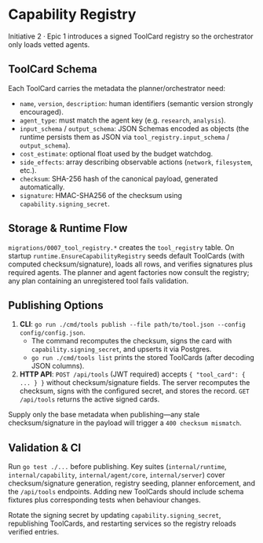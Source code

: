 # Capability Registry

Initiative 2 · Epic 1 introduces a signed ToolCard registry so the orchestrator only loads vetted agents.

## ToolCard Schema
Each ToolCard carries the metadata the planner/orchestrator need:
- `name`, `version`, `description`: human identifiers (semantic version strongly encouraged).
- `agent_type`: must match the agent key (e.g. `research`, `analysis`).
- `input_schema` / `output_schema`: JSON Schemas encoded as objects (the runtime persists them as JSON via `tool_registry.input_schema` / `output_schema`).
- `cost_estimate`: optional float used by the budget watchdog.
- `side_effects`: array describing observable actions (`network`, `filesystem`, etc.).
- `checksum`: SHA-256 hash of the canonical payload, generated automatically.
- `signature`: HMAC-SHA256 of the checksum using `capability.signing_secret`.

## Storage & Runtime Flow
`migrations/0007_tool_registry.*` creates the `tool_registry` table. On startup `runtime.EnsureCapabilityRegistry` seeds default ToolCards (with computed checksum/signature), loads all rows, and verifies signatures plus required agents. The planner and agent factories now consult the registry; any plan containing an unregistered tool fails validation.

## Publishing Options
1. **CLI**: `go run ./cmd/tools publish --file path/to/tool.json --config config/config.json`.
   - The command recomputes the checksum, signs the card with `capability.signing_secret`, and upserts it via Postgres.
   - `go run ./cmd/tools list` prints the stored ToolCards (after decoding JSON columns).
2. **HTTP API**: `POST /api/tools` (JWT required) accepts `{ "tool_card": { ... } }` without checksum/signature fields. The server recomputes the checksum, signs with the configured secret, and stores the record. `GET /api/tools` returns the active signed cards.

Supply only the base metadata when publishing—any stale checksum/signature in the payload will trigger a `400 checksum mismatch`.

## Validation & CI
Run `go test ./...` before publishing. Key suites (`internal/runtime`, `internal/capability`, `internal/agent/core`, `internal/server`) cover checksum/signature generation, registry seeding, planner enforcement, and the `/api/tools` endpoints. Adding new ToolCards should include schema fixtures plus corresponding tests when behaviour changes.

Rotate the signing secret by updating `capability.signing_secret`, republishing ToolCards, and restarting services so the registry reloads verified entries.
